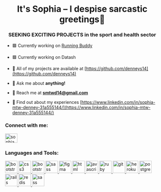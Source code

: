 <h1 align="center">It's Sophia – I despise sarcastic greetings👾</h1>
<h3 align="center"> SEEKING EXCITING PROJECTS in the sport and health sector </h3>

- 🟩    Currently working on [Running Buddy](http://www.runningbuddy.run/)
- 🟪    Currently working on Datash

- 🔷    All of my projects are available at [https://github.com/denneys14](https://github.com/denneys14)

- 🔹    Ask me about **anything!**

- 🔹    Reach me at **smtwd14@gmail.com**

- 🔹    Find out about my experiences [https://www.linkedin.com/in/sophia-mtw-denney-31a555144/](https://www.linkedin.com/in/sophia-mtw-denney-31a555144/)

<h3 align="left">Connect with me:</h3>
<p align="left">
<a href="https://linkedin.com/in/sophia denney" target="blank"><img align="center" src="https://cdn.jsdelivr.net/npm/simple-icons@3.0.1/icons/linkedin.svg" alt="sophia denney" height="30" width="40" /></a>
</p>

<h3 align="left">Languages and Tools:</h3>
<p align="left"> <a href="https://getbootstrap.com" target="_blank"> <img src="https://devicons.github.io/devicon/devicon.git/icons/bootstrap/bootstrap-plain.svg" alt="bootstrap" width="40" height="40"/> </a> <a href="https://www.w3schools.com/css/" target="_blank"> <img src="https://devicons.github.io/devicon/devicon.git/icons/css3/css3-original-wordmark.svg" alt="css3" width="40" height="40"/> </a> <a 
href="https://www.bootstrap.com/" target="_blank"> <img src="https://www.vectorlogo.zone/logos/getbootstrap/getbootstrap-icon.svg" alt="bootstrap" width="40" height="40"/> </a> <a 
href="https://www.sass.com/" target="_blank"> <img src="https://www.vectorlogo.zone/logos/sass-lang/sass-lang-icon.svg" alt="sass" width="40" height="40"/> </a> <a 
href="https://www.figma.com/" target="_blank"> <img src="https://www.vectorlogo.zone/logos/figma/figma-icon.svg" alt="figma" width="40" height="40"/> </a> <a 
href="https://www.html.com/" target="_blank"> <img src="https://www.vectorlogo.zone/logos/w3_html5/w3_html5-icon.svg" alt="html" width="40" height="40"/> </a> <a 
href="https://www.js.com/" target="_blank"> <img src="https://www.vectorlogo.zone/logos/javascript/javascript-icon.svg" alt="javascript" width="40" height="40"/> </a> <a 
href="https://www.ruby.com/" target="_blank"> <img src="https://www.vectorlogo.zone/logos/ruby-lang/ruby-lang-icon.svg" alt="ruby" width="40" height="40"/> </a> <a href="https://git-scm.com/" target="_blank"> <img src="https://www.vectorlogo.zone/logos/git-scm/git-scm-icon.svg" alt="git" width="40" height="40"/> </a> <a href="https://heroku.com" target="_blank"> <img src="https://www.vectorlogo.zone/logos/heroku/heroku-icon.svg" alt="heroku" width="40" height="40"/> </a> <a href="https://www.postgresql.org" target="_blank"> <img src="https://devicons.github.io/devicon/devicon.git/icons/postgresql/postgresql-original-wordmark.svg" alt="postgresql" width="40" height="40"/> </a> <a href="https://rubyonrails.org" target="_blank"> <img src="https://devicons.github.io/devicon/devicon.git/icons/rails/rails-original-wordmark.svg" alt="rails" width="40" height="40"/> </a> <a href="https://redis.io" target="_blank"> <img src="https://devicons.github.io/devicon/devicon.git/icons/redis/redis-original-wordmark.svg" alt="redis" width="40" height="40"/> </a> <a  <a href="https://sass-lang.com" target="_blank"> <img src="https://devicons.github.io/devicon/devicon.git/icons/sass/sass-original.svg" alt="sass" width="40" height="40"/> </a> </p>
